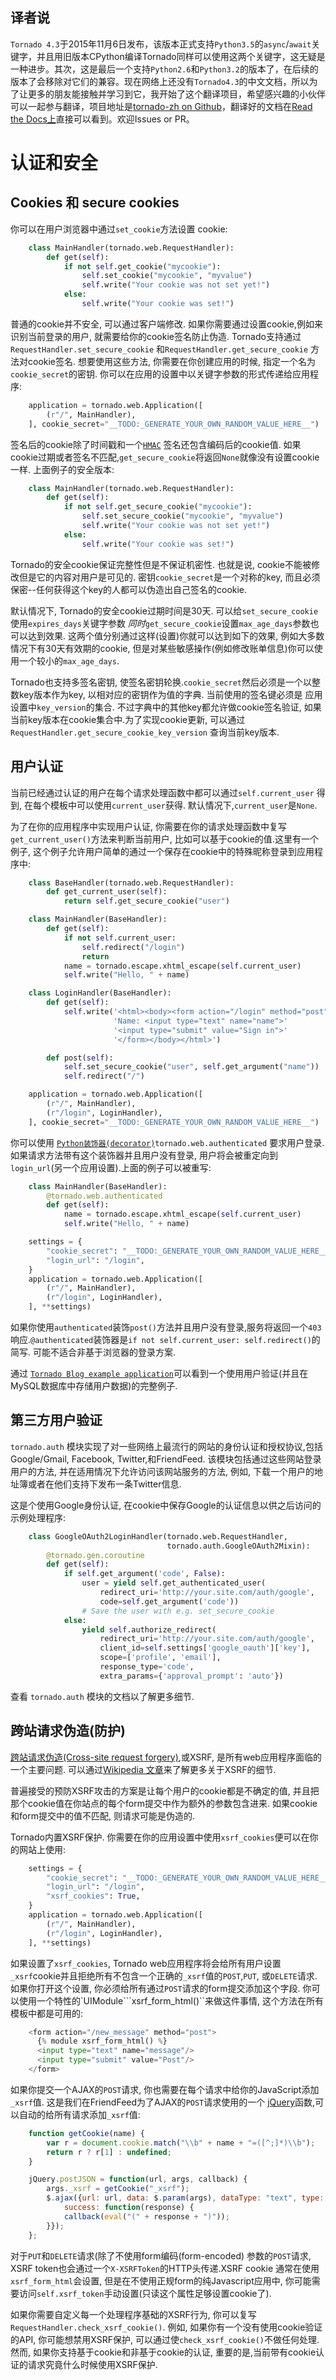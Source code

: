 译者说
-----
`Tornado 4.3`于2015年11月6日发布，该版本正式支持`Python3.5`的`async`/`await`关键字，并且用旧版本CPython编译Tornado同样可以使用这两个关键字，这无疑是一种进步。其次，这是最后一个支持`Python2.6`和`Python3.2`的版本了，在后续的版本了会移除对它们的兼容。现在网络上还没有`Tornado4.3`的中文文档，所以为了让更多的朋友能接触并学习到它，我开始了这个翻译项目，希望感兴趣的小伙伴可以一起参与翻译，项目地址是[tornado-zh on Github](https://github.com/tao12345666333/tornado-zh)，翻译好的文档在[Read the Docs上](https://tornado-zh.readthedocs.org/)直接可以看到。欢迎Issues or PR。


# 认证和安全

## Cookies 和 secure cookies

你可以在用户浏览器中通过``set_cookie``方法设置 cookie:

```python
    class MainHandler(tornado.web.RequestHandler):
        def get(self):
            if not self.get_cookie("mycookie"):
                self.set_cookie("mycookie", "myvalue")
                self.write("Your cookie was not set yet!")
            else:
                self.write("Your cookie was set!")
```

普通的cookie并不安全, 可以通过客户端修改. 如果你需要通过设置cookie,例如来识别当前登录的用户, 就需要给你的cookie签名防止伪造. Tornado支持通过 `RequestHandler.set_secure_cookie` 和`RequestHandler.get_secure_cookie` 方法对cookie签名. 想要使用这些方法, 你需要在你创建应用的时候, 指定一个名为``cookie_secret``的密钥. 你可以在应用的设置中以关键字参数的形式传递给应用程序:

```python
    application = tornado.web.Application([
        (r"/", MainHandler),
    ], cookie_secret="__TODO:_GENERATE_YOUR_OWN_RANDOM_VALUE_HERE__")
```

签名后的cookie除了时间戳和一个[`HMAC`](http://en.wikipedia.org/wiki/HMAC) 签名还包含编码后的cookie值. 如果cookie过期或者签名不匹配,``get_secure_cookie``将返回``None``就像没有设置cookie一样. 上面例子的安全版本:

```python
    class MainHandler(tornado.web.RequestHandler):
        def get(self):
            if not self.get_secure_cookie("mycookie"):
                self.set_secure_cookie("mycookie", "myvalue")
                self.write("Your cookie was not set yet!")
            else:
                self.write("Your cookie was set!")
```

Tornado的安全cookie保证完整性但是不保证机密性. 也就是说, cookie不能被修改但是它的内容对用户是可见的. 密钥``cookie_secret``是一个对称的key, 而且必须保密--任何获得这个key的人都可以伪造出自己签名的cookie.

默认情况下, Tornado的安全cookie过期时间是30天. 可以给``set_secure_cookie``使用``expires_days``关键字参数 *同时*``get_secure_cookie``设置``max_age_days``参数也可以达到效果. 这两个值分别通过这样(设置)你就可以达到如下的效果, 例如大多数情况下有30天有效期的cookie, 但是对某些敏感操作(例如修改账单信息)你可以使用一个较小的``max_age_days``.

Tornado也支持多签名密钥, 使签名密钥轮换.``cookie_secret``然后必须是一个以整数key版本作为key, 以相对应的密钥作为值的字典. 当前使用的签名键必须是 应用设置中``key_version``的集合. 不过字典中的其他key都允许做cookie签名验证, 如果当前key版本在cookie集合中.为了实现cookie更新, 可以通过`RequestHandler.get_secure_cookie_key_version` 查询当前key版本.


## 用户认证

当前已经通过认证的用户在每个请求处理函数中都可以通过`self.current_user` 得到, 在每个模板中可以使用``current_user``获得. 默认情况下,``current_user``是``None``.

为了在你的应用程序中实现用户认证, 你需要在你的请求处理函数中复写``get_current_user()``方法来判断当前用户, 比如可以基于cookie的值.这里有一个例子, 这个例子允许用户简单的通过一个保存在cookie中的特殊昵称登录到应用程序中:

```python
    class BaseHandler(tornado.web.RequestHandler):
        def get_current_user(self):
            return self.get_secure_cookie("user")

    class MainHandler(BaseHandler):
        def get(self):
            if not self.current_user:
                self.redirect("/login")
                return
            name = tornado.escape.xhtml_escape(self.current_user)
            self.write("Hello, " + name)

    class LoginHandler(BaseHandler):
        def get(self):
            self.write('<html><body><form action="/login" method="post">'
                       'Name: <input type="text" name="name">'
                       '<input type="submit" value="Sign in">'
                       '</form></body></html>')

        def post(self):
            self.set_secure_cookie("user", self.get_argument("name"))
            self.redirect("/")

    application = tornado.web.Application([
        (r"/", MainHandler),
        (r"/login", LoginHandler),
    ], cookie_secret="__TODO:_GENERATE_YOUR_OWN_RANDOM_VALUE_HERE__")
```

你可以使用 [`Python装饰器(decorator)`](http://www.python.org/dev/peps/pep-0318/)`tornado.web.authenticated` 要求用户登录. 如果请求方法带有这个装饰器并且用户没有登录, 用户将会被重定向到``login_url``(另一个应用设置).上面的例子可以被重写:

```python
    class MainHandler(BaseHandler):
        @tornado.web.authenticated
        def get(self):
            name = tornado.escape.xhtml_escape(self.current_user)
            self.write("Hello, " + name)

    settings = {
        "cookie_secret": "__TODO:_GENERATE_YOUR_OWN_RANDOM_VALUE_HERE__",
        "login_url": "/login",
    }
    application = tornado.web.Application([
        (r"/", MainHandler),
        (r"/login", LoginHandler),
    ], **settings)
```

如果你使用``authenticated``装饰``post()``方法并且用户没有登录,服务将返回一个``403``响应.``@authenticated``装饰器是``if not self.current_user: self.redirect()``的简写. 可能不适合非基于浏览器的登录方案.

通过 [`Tornado Blog example application`](https://github.com/tornadoweb/tornado/tree/stable/demos/blog)可以看到一个使用用户验证(并且在MySQL数据库中存储用户数据)的完整例子.

## 第三方用户验证

`tornado.auth` 模块实现了对一些网络上最流行的网站的身份认证和授权协议,包括Google/Gmail, Facebook, Twitter,和FriendFeed. 该模块包括通过这些网站登录用户的方法, 并在适用情况下允许访问该网站服务的方法, 例如, 下载一个用户的地址簿或者在他们支持下发布一条Twitter信息.

这是个使用Google身份认证, 在cookie中保存Google的认证信息以供之后访问的示例处理程序:

```python
    class GoogleOAuth2LoginHandler(tornado.web.RequestHandler,
                                   tornado.auth.GoogleOAuth2Mixin):
        @tornado.gen.coroutine
        def get(self):
            if self.get_argument('code', False):
                user = yield self.get_authenticated_user(
                    redirect_uri='http://your.site.com/auth/google',
                    code=self.get_argument('code'))
                # Save the user with e.g. set_secure_cookie
            else:
                yield self.authorize_redirect(
                    redirect_uri='http://your.site.com/auth/google',
                    client_id=self.settings['google_oauth']['key'],
                    scope=['profile', 'email'],
                    response_type='code',
                    extra_params={'approval_prompt': 'auto'})
```

查看 `tornado.auth` 模块的文档以了解更多细节.


## 跨站请求伪造(防护)

[跨站请求伪造(Cross-site request forgery)](http://en.wikipedia.org/wiki/Cross-site_request_forgery),或XSRF, 是所有web应用程序面临的一个主要问题. 可以通过[Wikipedia 文章](http://en.wikipedia.org/wiki/Cross-site_request_forgery)来了解更多关于XSRF的细节.

普遍接受的预防XSRF攻击的方案是让每个用户的cookie都是不确定的值, 并且把那个cookie值在你站点的每个form提交中作为额外的参数包含进来. 如果cookie和form提交中的值不匹配, 则请求可能是伪造的.

Tornado内置XSRF保护. 你需要在你的应用设置中使用``xsrf_cookies``便可以在你的网站上使用:

```python
    settings = {
        "cookie_secret": "__TODO:_GENERATE_YOUR_OWN_RANDOM_VALUE_HERE__",
        "login_url": "/login",
        "xsrf_cookies": True,
    }
    application = tornado.web.Application([
        (r"/", MainHandler),
        (r"/login", LoginHandler),
    ], **settings)
```

如果设置了``xsrf_cookies``, Tornado web应用程序将会给所有用户设置``_xsrf``cookie并且拒绝所有不包含一个正确的``_xsrf``值的``POST``,``PUT``, 或``DELETE``请求. 如果你打开这个设置, 你必须给所有通过``POST``请求的form提交添加这个字段. 你可以使用一个特性的`UIModule```xsrf_form_html()``来做这件事情, 这个方法在所有模板中都是可用的:

```python
    <form action="/new_message" method="post">
      {% module xsrf_form_html() %}
      <input type="text" name="message"/>
      <input type="submit" value="Post"/>
    </form>
```

如果你提交一个AJAX的``POST``请求, 你也需要在每个请求中给你的JavaScript添加``_xsrf``值. 这是我们在FriendFeed为了AJAX的``POST``请求使用的一个 [jQuery](http://jquery.com)函数,可以自动的给所有请求添加``_xsrf``值:

```javascript
    function getCookie(name) {
        var r = document.cookie.match("\\b" + name + "=([^;]*)\\b");
        return r ? r[1] : undefined;
    }

    jQuery.postJSON = function(url, args, callback) {
        args._xsrf = getCookie("_xsrf");
        $.ajax({url: url, data: $.param(args), dataType: "text", type: "POST",
            success: function(response) {
            callback(eval("(" + response + ")"));
        }});
    };
```

对于``PUT``和``DELETE``请求(除了不使用form编码(form-encoded) 参数的``POST``请求, XSRF token也会通过一个``X-XSRFToken``的HTTP头传递.XSRF cookie 通常在使用``xsrf_form_html``会设置, 但是在不使用正规form的纯Javascript应用中, 你可能需要访问``self.xsrf_token``手动设置(只读这个属性足够设置cookie了).

如果你需要自定义每一个处理程序基础的XSRF行为, 你可以复写`RequestHandler.check_xsrf_cookie()`. 例如, 如果你有一个没有使用cookie验证的API, 你可能想禁用XSRF保护, 可以通过使``check_xsrf_cookie()``不做任何处理. 然而, 如果你支持基于cookie和非基于cookie的认证, 重要的是,当前带有cookie认证的请求究竟什么时候使用XSRF保护.
